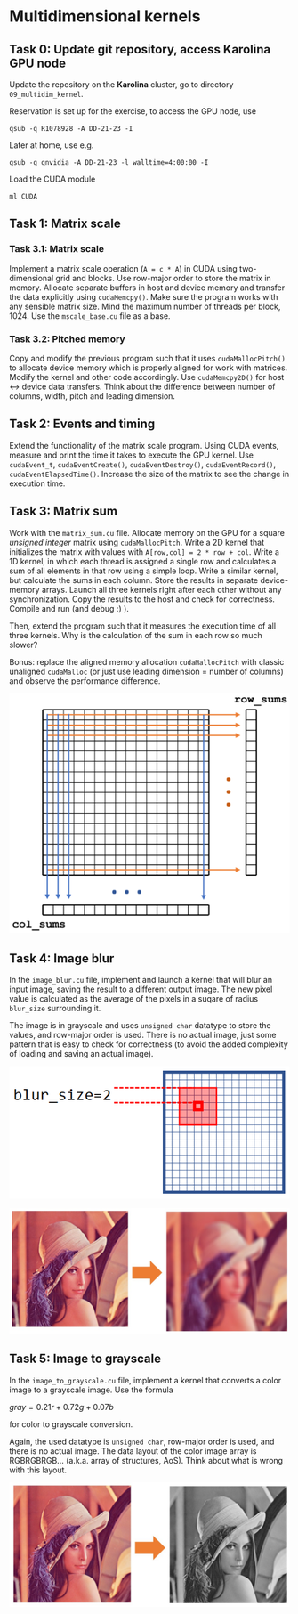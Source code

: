 
Multidimensional kernels
========================





Task 0: Update git repository, access Karolina GPU node
-------------------------------------------------------

Update the repository on the **Karolina** cluster, go to directory `09_multidim_kernel`.

Reservation is set up for the exercise, to access the GPU node, use
```
qsub -q R1078928 -A DD-21-23 -I
```

Later at home, use e.g.
```
qsub -q qnvidia -A DD-21-23 -l walltime=4:00:00 -I
```

Load the CUDA module
```
ml CUDA
```





Task 1: Matrix scale
--------------------

### Task 3.1: Matrix scale

Implement a matrix scale operation (`A = c * A`) in CUDA using two-dimensional grid and blocks. Use row-major order to store the matrix in memory. Allocate separate buffers in host and device memory and transfer the data explicitly using `cudaMemcpy()`. Make sure the program works with any sensible matrix size. Mind the maximum number of threads per block, 1024. Use the `mscale_base.cu` file as a base.

### Task 3.2: Pitched memory

Copy and modify the previous program such that it uses `cudaMallocPitch()` to allocate device memory which is properly aligned for work with matrices. Modify the kernel and other code accordingly. Use `cudaMemcpy2D()` for host <-> device data transfers. Think about the difference between number of columns, width, pitch and leading dimension.





Task 2: Events and timing
-------------------------

Extend the functionality of the matrix scale program. Using CUDA events, measure and print the time it takes to execute the GPU kernel. Use `cudaEvent_t`, `cudaEventCreate()`, `cudaEventDestroy()`, `cudaEventRecord()`, `cudaEventElapsedTime()`. Increase the size of the matrix to see the change in execution time.


Task 3: Matrix sum
------------------

Work with the `matrix_sum.cu` file. Allocate memory on the GPU for a square *unsigned integer* matrix using `cudaMallocPitch`. Write a 2D kernel that initializes the matrix with values with `A[row,col] = 2 * row + col`. 
Write a 1D kernel, in which each thread is assigned a single row and calculates a sum of all elements in that row using a simple loop. 
Write a similar kernel, but calculate the sums in each column. Store the results in separate device-memory arrays.
Launch all three kernels right after each other without any synchronization. Copy the results to the host and check for correctness. Compile and run (and debug :) ).

Then, extend the program such that it measures the execution time of all three kernels. Why is the calculation of the sum in each row so much slower?

Bonus: replace the aligned memory allocation `cudaMallocPitch` with classic unaligned `cudaMalloc` (or just use leading dimension = number of columns) and observe the performance difference.

![Matrix sum illustration](matrix_sum.png)





Task 4: Image blur
------------------

In the `image_blur.cu` file, implement and launch a kernel that will blur an input image, saving the result to a different output image. The new pixel value is calculated as the average of the pixels in a suqare of radius `blur_size` surrounding it.

The image is in grayscale and uses `unsigned char` datatype to store the values, and row-major order is used. There is no actual image, just some pattern that is easy to check for correctness (to avoid the added complexity of loading and saving an actual image).

![Blur size](blur_size.png)

![Blur of an image](blur.jpg)





Task 5: Image to grayscale
--------------------------

In the `image_to_grayscale.cu` file, implement a kernel that converts a color image to a grayscale image. Use the formula

$gray = 0.21 r + 0.72 g + 0.07 b$

for color to grayscale conversion.

Again, the used datatype is `unsigned char`, row-major order is used, and there is no actual image. The data layout of the color image array is RGBRGBRGB...
(a.k.a. array of structures, AoS). Think about what is wrong with this layout.

![Color image to grayscale](grayscale.jpg)
